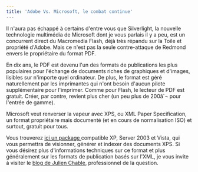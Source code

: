 ```yaml
---
title: 'Adobe Vs. Microsoft, le combat continue'
---
```


Il n'aura pas échappé à certains d'entre vous que Silverlight, la nouvelle technologie multimédia de Microsoft dont je vous parlais il y a peu, est un concurrent direct du Macromedia Flash, déjà très répandu sur la Toile et propriété d'Adobe. Mais ce n'est pas la seule contre-attaque de Redmond envers le propriétaire du format PDF.

En dix ans, le PDF est devenu l'un des formats de publications les plus populaires pour l'échange de documents riches de graphiques et d'images, lisibles sur n'importe quel ordinateur. De plus, le format est géré naturellement par les imprimantes qui n'ont besoin d'aucun pilote supplémentaire pour l'imprimer. Comme pour Flash, le lecteur de PDF est gratuit. Créer, par contre, revient plus cher (un peu plus de 200â`¬ pour l'entrée de gamme).

Microsoft veut renverser la vapeur avec XPS, ou XML Paper Specification, un format propriétaire mais documenté (et en cours de normalisation ISO) et surtout, gratuit pour tous.

Vous trouverez [ici un package ](http://www.microsoft.com/en-us/download/details.aspx?id=11816)compatible XP, Server 2003 et Vista, qui vous permettra de visionner, générer et indexer des documents XPS. Si vous désirez plus d'informations techniques sur ce format et plus généralement sur les formats de publication basés sur l'XML, je vous invite à visiter le [blog de Julien Chable](http://blogs.developpeur.org/neodante/archive/2007/04/17/xps-la-version-1-0-du-pack-essentiel-xps-est-disponible.aspx), professionnel de la question.
